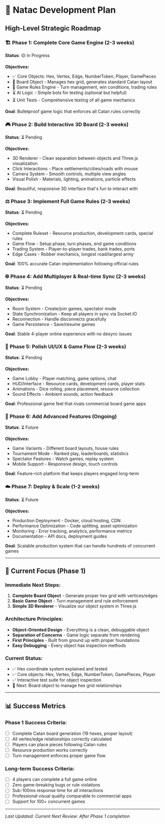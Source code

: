 # 🎯 Natac Development Plan

## High-Level Strategic Roadmap

### 🏗️ **Phase 1: Complete Core Game Engine** (2-3 weeks)
**Status**: 🟡 In Progress

**Objectives:**
- ✅ Core Objects: Hex, Vertex, Edge, NumberToken, Player, GamePieces
- 🔄 Board Object - Manages hex grid, generates standard Catan layout
- 🔄 Game Rules Engine - Turn management, win conditions, trading rules
- ⏳ AI Logic - Simple bots for testing (optional but helpful)
- ⏳ Unit Tests - Comprehensive testing of all game mechanics

**Goal**: Bulletproof game logic that enforces all Catan rules correctly

### 🎮 **Phase 2: Build Interactive 3D Board** (2-3 weeks)
**Status**: ⏳ Pending

**Objectives:**
- 3D Renderer - Clean separation between objects and Three.js visualization
- Click Interactions - Place settlements/cities/roads with mouse
- Camera System - Smooth controls, multiple view angles
- Visual Polish - Materials, lighting, animations, particle effects

**Goal**: Beautiful, responsive 3D interface that's fun to interact with

### ⚖️ **Phase 3: Implement Full Game Rules** (2-3 weeks)
**Status**: ⏳ Pending

**Objectives:**
- Complete Ruleset - Resource production, development cards, special rules
- Game Flow - Setup phase, turn phases, end game conditions
- Trading System - Player-to-player trades, bank trades, ports
- Edge Cases - Robber mechanics, longest road/largest army

**Goal**: 100% accurate Catan implementation following official rules

### 🌐 **Phase 4: Add Multiplayer & Real-time Sync** (2-3 weeks)
**Status**: ⏳ Pending

**Objectives:**
- Room System - Create/join games, spectator mode
- State Synchronization - Keep all players in sync via Socket.IO
- Reconnection - Handle disconnects gracefully
- Game Persistence - Save/resume games

**Goal**: Stable 4-player online experience with no desync issues

### 🎨 **Phase 5: Polish UI/UX & Game Flow** (2-3 weeks)
**Status**: ⏳ Pending

**Objectives:**
- Game Lobby - Player matching, game options, chat
- HUD/Interface - Resource cards, development cards, player stats
- Animations - Dice rolling, piece placement, resource collection
- Sound Effects - Ambient sounds, action feedback

**Goal**: Professional game feel that rivals commercial board game apps

### 🚀 **Phase 6: Add Advanced Features** (Ongoing)
**Status**: ⏳ Future

**Objectives:**
- Game Variants - Different board layouts, house rules
- Tournament Mode - Ranked play, leaderboards, statistics
- Spectator Features - Watch games, replay system
- Mobile Support - Responsive design, touch controls

**Goal**: Feature-rich platform that keeps players engaged long-term

### ☁️ **Phase 7: Deploy & Scale** (1-2 weeks)
**Status**: ⏳ Future

**Objectives:**
- Production Deployment - Docker, cloud hosting, CDN
- Performance Optimization - Code splitting, asset optimization
- Monitoring - Error tracking, analytics, performance metrics
- Documentation - API docs, deployment guides

**Goal**: Scalable production system that can handle hundreds of concurrent games

---

## 🎯 Current Focus (Phase 1)

### Immediate Next Steps:
1. **Complete Board Object** - Generate proper hex grid with vertices/edges
2. **Basic Game Object** - Turn management and rule enforcement
3. **Simple 3D Renderer** - Visualize our object system in Three.js

### Architecture Principles:
- **Object-Oriented Design** - Everything is a clean, debuggable object
- **Separation of Concerns** - Game logic separate from rendering
- **First Principles** - Built from ground up with proper foundations
- **Easy Debugging** - Every object has inspection methods

### Current Status:
- ✅ Hex coordinate system explained and tested
- ✅ Core objects: Hex, Vertex, Edge, NumberToken, GamePieces, Player
- ✅ Interactive test suite for object inspection
- 🔄 Next: Board object to manage hex grid relationships

---

## 📊 Success Metrics

### Phase 1 Success Criteria:
- [ ] Complete Catan board generation (19 hexes, proper layout)
- [ ] All vertex/edge relationships correctly calculated
- [ ] Players can place pieces following Catan rules
- [ ] Resource production works correctly
- [ ] Turn management enforces proper game flow

### Long-term Success Criteria:
- [ ] 4 players can complete a full game online
- [ ] Zero game-breaking bugs or rule violations
- [ ] Sub-100ms response time for all interactions
- [ ] Professional visual quality comparable to commercial apps
- [ ] Support for 100+ concurrent games

---

*Last Updated: Current*
*Next Review: After Phase 1 completion*